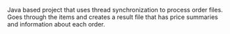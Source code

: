 Java based project that uses thread synchronization to process order files. Goes through the items and creates a result file that has price summaries and information about each order.
